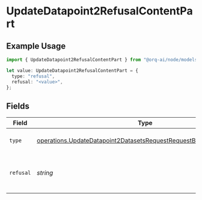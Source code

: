 # UpdateDatapoint2RefusalContentPart

## Example Usage

```typescript
import { UpdateDatapoint2RefusalContentPart } from "@orq-ai/node/models/operations";

let value: UpdateDatapoint2RefusalContentPart = {
  type: "refusal",
  refusal: "<value>",
};
```

## Fields

| Field                                                                                                                                                    | Type                                                                                                                                                     | Required                                                                                                                                                 | Description                                                                                                                                              |
| -------------------------------------------------------------------------------------------------------------------------------------------------------- | -------------------------------------------------------------------------------------------------------------------------------------------------------- | -------------------------------------------------------------------------------------------------------------------------------------------------------- | -------------------------------------------------------------------------------------------------------------------------------------------------------- |
| `type`                                                                                                                                                   | [operations.UpdateDatapoint2DatasetsRequestRequestBodyMessages4Type](../../models/operations/updatedatapoint2datasetsrequestrequestbodymessages4type.md) | :heavy_check_mark:                                                                                                                                       | The type of the content part.                                                                                                                            |
| `refusal`                                                                                                                                                | *string*                                                                                                                                                 | :heavy_check_mark:                                                                                                                                       | The refusal message generated by the model.                                                                                                              |